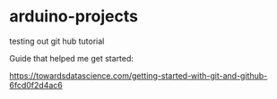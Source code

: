 # arduino-projects
testing out git hub tutorial



Guide that helped me get started:

https://towardsdatascience.com/getting-started-with-git-and-github-6fcd0f2d4ac6